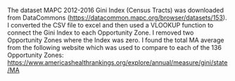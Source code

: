 The dataset MAPC 2012-2016 Gini Index (Census Tracts) was downloaded from DataCommons
(https://datacommon.mapc.org/browser/datasets/153). I converted the CSV file to excel and then used a VLOOKUP function to
connect the Gini Index to each Opportunity Zone. I removed two Opportunity Zones where the Index was zero.
I found the total MA average from the following website which was used to compare to each of the 136 Opportunity Zones:
https://www.americashealthrankings.org/explore/annual/measure/gini/state/MA
